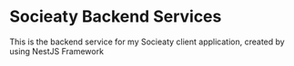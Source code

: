# Socieaty Backend Services
This is the backend service for my Socieaty client application, created by using NestJS Framework
